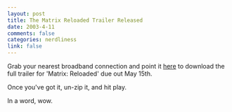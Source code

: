 ```yaml
--- 
layout: post
title: The Matrix Reloaded Trailer Released
date: 2003-4-11
comments: false
categories: nerdliness
link: false
---
```

Grab your nearest broadband connection and point it <a href="http://progressive1.stream.aol.com/wb/gl/wbonline/progressive/thematrix/us/med/trailer_final_1000_dl.zip" target="_blank">here</a> to download the full trailer for 'Matrix: Reloaded' due out May 15th.

Once you've got it, un-zip it, and hit play.

In a word, wow.
